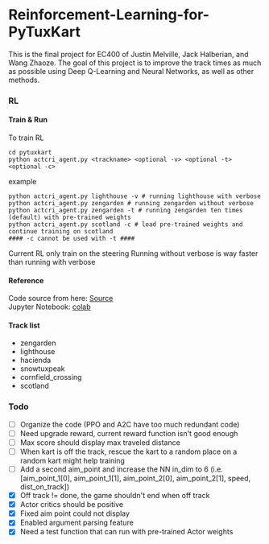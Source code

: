 # Reinforcement-Learning-for-PyTuxKart
This is the final project for EC400 of Justin Melville, Jack Halberian, and Wang Zhaoze. The goal of this project is to improve the track times as much as possible using Deep Q-Learning and Neural Networks, as well as other methods. 

### RL
#### Train & Run
To train RL
```
cd pytuxkart
python actcri_agent.py <trackname> <optional -v> <optional -t> <optional -c>
```
example
```
python actcri_agent.py lighthouse -v # running lighthouse with verbose
python actcri_agent.py zengarden # running zengarden without verbose
python actcri_agent.py zengarden -t # running zengarden ten times (default) with pre-trained weights
python actcri_agent.py scotland -c # load pre-trained weights and continue training on scotland
#### -c cannot be used with -t ####
```
Current RL only train on the steering
Running without verbose is way faster than running with verbose
#### Reference
Code source from here: [Source](https://github.com/MrSyee/pg-is-all-you-need) </br>
Jupyter Notebook: [colab](https://colab.research.google.com/github/MrSyee/pg-is-all-you-need/blob/master/01.A2C.ipynb)

#### Track list
- zengarden
- lighthouse
- hacienda
- snowtuxpeak
- cornfield_crossing
- scotland

### Todo
- [ ] Organize the code (PPO and A2C have too much redundant code)
- [ ] Need upgrade reward, current reward function isn't good enough
- [ ] Max score should display max traveled distance
- [ ] When kart is off the track, rescue the kart to a random place on a random kart might help training
- [ ] Add a second aim_point and increase the NN in_dim to 6 (i.e. [aim_point_1[0], aim_point_1[1], aim_point_2[0], aim_point_2[1], speed, dist_on_track])
- [x] Off track != done, the game shouldn't end when off track
- [x] Actor critics should be positive
- [x] Fixed aim point could not display
- [x] Enabled argument parsing feature
- [x] Need a test function that can run with pre-trained Actor weights
